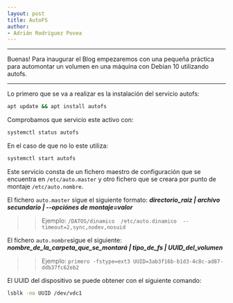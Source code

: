 ```yaml
---
layout: post
title: AutoFS
author:
- Adrián Rodríguez Povea
---
```


***
Buenas! Para inaugurar el Blog empezaremos con una pequeña práctica para automontar un volumen en una máquina con Debian 10 utilizando autofs.  
***

Lo primero que se va a realizar es la instalación del servicio autofs:  
```bash
apt update && apt install autofs
```
Comprobamos que servicio este activo con:  
```bash
systemctl status autofs
``` 
En el caso de que no lo este utiliza:  
```bash
systemctl start autofs
```
Este servicio consta de un fichero maestro de configuración que se encuentra en `/etc/auto.master` y otro fichero que se creara por punto de montaje `/etc/auto.nombre`.

El fichero `auto.master` sigue el siguiente formato:
***directorio_raiz | archivo secundario	| --opciónes de montaje=valor***
  >> Ejemplo: `/DATOS/dinamico  /etc/auto.dinamico  --timeout=2,sync,nodev,nosuid`
  

El fichero `auto.nombre`sigue el siguiente:
***nombre_de_la_carpeta_que_se_montará | tipo_de_fs | UUID_del_volumen***
>>Ejemplo: `primero -fstype=ext3 UUID=3ab3f16b-b1d3-4c8c-ad87-ddb37fc62eb2`

El UUID del dispositivo se puede obtener con el siguiente comando:

```bash
lsblk -no UUID /dev/vdc1
```
